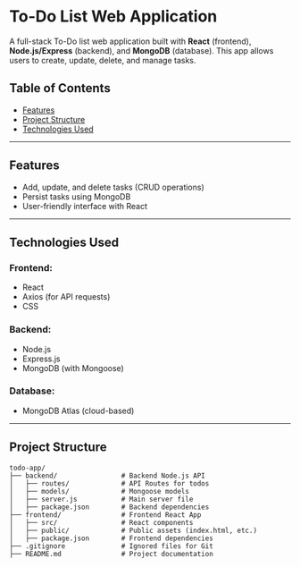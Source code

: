 # To-Do List Web Application

A full-stack To-Do list web application built with **React** (frontend), **Node.js/Express** (backend), and **MongoDB** (database). This app allows users to create, update, delete, and manage tasks. 

## Table of Contents

- [Features](#features)
- [Project Structure](#project-structure)
- [Technologies Used](#technologies-used)

---

## Features

- Add, update, and delete tasks (CRUD operations)
- Persist tasks using MongoDB
- User-friendly interface with React

---

## Technologies Used

### Frontend:
- React
- Axios (for API requests)
- CSS

### Backend:
- Node.js
- Express.js
- MongoDB (with Mongoose)

### Database:
- MongoDB Atlas (cloud-based)

---

## Project Structure

```
todo-app/
├── backend/                # Backend Node.js API
│   ├── routes/             # API Routes for todos
│   ├── models/             # Mongoose models
│   ├── server.js           # Main server file
│   ├── package.json        # Backend dependencies
├── frontend/               # Frontend React App
│   ├── src/                # React components
│   ├── public/             # Public assets (index.html, etc.)
│   ├── package.json        # Frontend dependencies
├── .gitignore              # Ignored files for Git
├── README.md               # Project documentation
```





